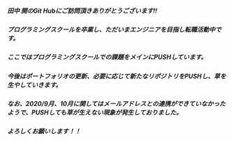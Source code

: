 ##### 田中 開のGit Hubにご訪問頂きありがとうございます!!
##### プログラミングスクールを卒業し、ただいまエンジニアを目指し転職活動中です。
##### ここではプログラミングスクールでの課題をメインにPUSHしています。
##### 今後はポートフォリオの更新、必要に応じて新たなリポジトリをPUSHし、草を生やしていきます。
##### なお、2020/9月、10月に関してはメールアドレスとの連携ができていなかったようで、PUSHしても草が生えない現象が発生しておりました。
##### よろしくお願いします！！


